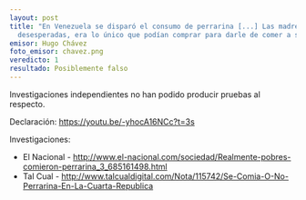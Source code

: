 ```yaml
---
layout: post
title: "En Venezuela se disparó el consumo de perrarina [...] Las madres, pobres,
  desesperadas, era lo único que podían comprar para darle de comer a sus hijos"
emisor: Hugo Chávez
foto_emisor: chavez.png
veredicto: 1
resultado: Posiblemente falso
---
```

Investigaciones independientes no han podido producir pruebas al respecto.

<!--more-->

Declaración: <https://youtu.be/-yhocA16NCc?t=3s>

Investigaciones:

* El Nacional - <http://www.el-nacional.com/sociedad/Realmente-pobres-comieron-perrarina_3_685161498.html>
* Tal Cual - <http://www.talcualdigital.com/Nota/115742/Se-Comia-O-No-Perrarina-En-La-Cuarta-Republica>
